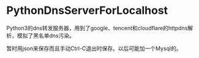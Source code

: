 # PythonDnsServerForLocalhost
Python3的dns转发服务器，用到了google、tencent和cloudflare的httpdns解析，模拟了黑名单dns污染。

暂时用json来保存而且手动Ctrl-C退出时保存。以后可能加一个Mysql的。
